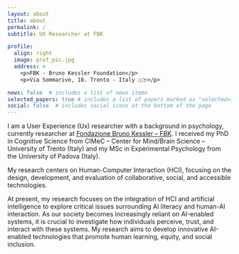```yaml
---
layout: about
title: about
permalink: /
subtitle: UX Researcher at FBK

profile:
  align: right
  image: prof_pic.jpg
  address: >
    <p>FBK - Bruno Kessler Foundation</p>
    <p>Via Sommarive, 18. Trento - Italy 🇮🇹</p>

news: false  # includes a list of news items
selected_papers: true # includes a list of papers marked as "selected={true}"
social: false  # includes social icons at the bottom of the page
---
```


I am a User Experience (Ux) researcher with a background in psychology, currently researcher at <a href="https://www.fbk.eu/en/">Fondazione Bruno Kessler – FBK</a>. I received my PhD in Cognitive Science from CIMeC – Center for Mind/Brain Science – University of Trento (Italy) and my MSc in Experimental Psychology from the University of Padova (Italy).

My research centers on Human-Computer Interaction (HCI), focusing on the design, development, and evaluation of collaborative, social, and accessible technologies. 

At present, my research focuses on the integration of HCI and artificial intelligence to explore critical issues surrounding AI literacy and human-AI interaction. As our society becomes increasingly reliant on AI-enabled systems, it is crucial to investigate how individuals perceive, trust, and interact with these systems. My research aims to develop innovative AI-enabled technologies that promote human learning, equity, and social inclusion.





